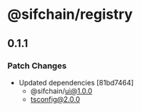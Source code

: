 # @sifchain/registry

## 0.1.1

### Patch Changes

- Updated dependencies [81bd7464]
  - @sifchain/ui@1.0.0
  - tsconfig@2.0.0

